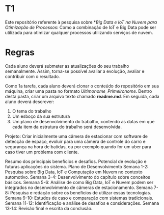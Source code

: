 # T1
Este repositório referente à pesquisa sobre  **Big Data e IoT na Nuvem para Otimização de Processos*: Como a combinação de IoT e Big Data pode ser utilizada para otimizar qualquer processos utilizando serviços de nuvem.


# Regras
Cada aluno deverá submeter as atualizações do seu trabalho semanalmente. Assim, torna-se possível avaliar a evolução, avaliar e contribuir com o resultado.

Como 1a tarefa, cada aluno deverá clonar o conteúdo do repositório em sua máquina, criar uma pasta no  formato *Ultimonome_Primeironome*. Dentro desta pasta, criar um arquivo texto chamado **readme.md**. Em seguida, cada aluno deverá descrever:

 1. O tema do trabalho
 2. Um esboço da sua estrutura
 3. Um plano de desenvolvimento do trabalho, contendo as datas em que cada item da estrutura do trabalho será desenvolvida.
 



Projeto: Criar inicialmente uma câmera de estacionar com software de detecção de espaço, evoluir para uma câmera de controle do carro e segurança na hora de batidas, ou por exemplo quando for um uber para caso tiver um problema com cliente.



Resumo dos principais benefícios e desafios.
Potencial de evolução e futuras aplicações do sistema.
Plano de Desenvolvimento
Semana 1-2: Pesquisa sobre Big Data, IoT e Computação em Nuvem no contexto automotivo.
Semana 3-4: Desenvolvimento do capítulo sobre conceitos básicos.
Semana 5-6: Análise de como Big Data, IoT e Nuvem podem ser integrados no desenvolvimento de câmeras de estacionamento.
Semana 7-8: Pesquisa e redação sobre os benefícios de utilizar essas tecnologias.
Semana 9-10: Estudos de caso e comparação com sistemas tradicionais.
Semana 11-12: Identificação e análise de desafios e considerações.
Semana 13-14: Revisão final e escrita da conclusão.

